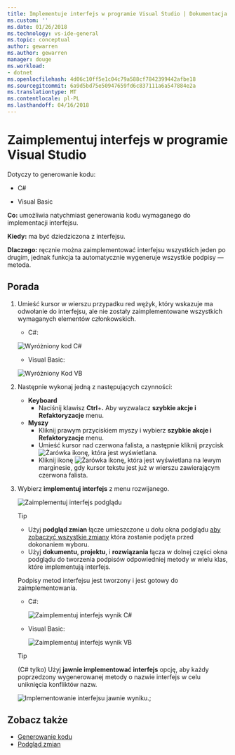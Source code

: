 ```yaml
---
title: Implementuje interfejs w programie Visual Studio | Dokumentacja firmy Microsoft
ms.custom: ''
ms.date: 01/26/2018
ms.technology: vs-ide-general
ms.topic: conceptual
author: gewarren
ms.author: gewarren
manager: douge
ms.workload:
- dotnet
ms.openlocfilehash: 4d06c10ff5e1c04c79a588cf7842399442afbe18
ms.sourcegitcommit: 6a9d5bd75e50947659fd6c837111a6a547884e2a
ms.translationtype: MT
ms.contentlocale: pl-PL
ms.lasthandoff: 04/16/2018
---
```

# <a name="implement-an-interface-in-visual-studio"></a>Zaimplementuj interfejs w programie Visual Studio

Dotyczy to generowanie kodu:

- C#

- Visual Basic

**Co:** umożliwia natychmiast generowania kodu wymaganego do implementacji interfejsu.

**Kiedy:** ma być dziedziczona z interfejsu.

**Dlaczego:** ręcznie można zaimplementować interfejsu wszystkich jeden po drugim, jednak funkcja ta automatycznie wygeneruje wszystkie podpisy — metoda.

## <a name="how-to"></a>Porada

1. Umieść kursor w wierszu przypadku red wężyk, który wskazuje ma odwołanie do interfejsu, ale nie zostały zaimplementowane wszystkich wymaganych elementów członkowskich.

   - C#:

    ![Wyróżniony kod C#](media/interface-highlight-cs.png)

   - Visual Basic:

    ![Wyróżniony Kod VB](media/interface-highlight-vb.png)

1. Następnie wykonaj jedną z następujących czynności:

   - **Keyboard**
     - Naciśnij klawisz **Ctrl**+**.** Aby wyzwalacz **szybkie akcje i Refaktoryzacje** menu.
   - **Myszy**
     - Kliknij prawym przyciskiem myszy i wybierz **szybkie akcje i Refaktoryzacje** menu.
     - Umieść kursor nad czerwona falista, a następnie kliknij przycisk ![Żarówka](media/bulb-cs.png) ikonę, która jest wyświetlana.
     - Kliknij ikonę ![Żarówka](media/bulb-cs.png) ikonę, która jest wyświetlana na lewym marginesie, gdy kursor tekstu jest już w wierszu zawierającym czerwona falista.

1. Wybierz **implementuj interfejs** z menu rozwijanego.

   ![Zaimplementuj interfejs podglądu](media/interface-preview-cs.png)

   > [!TIP]
   > - Użyj **podgląd zmian** łącze umieszczone u dołu okna podglądu [aby zobaczyć wszystkie zmiany](../../ide/preview-changes.md) która zostanie podjęta przed dokonaniem wyboru.
   > - Użyj **dokumentu**, **projektu**, i **rozwiązania** łącza w dolnej części okna podglądu do tworzenia podpisów odpowiedniej metody w wielu klas, które implementują interfejs.

   Podpisy metod interfejsu jest tworzony i jest gotowy do zaimplementowania.

   - C#:

      ![Zaimplementuj interfejs wynik C#](media/interface-result-cs.png)

   - Visual Basic:

      ![Zaimplementuj interfejs wynik VB](media/interface-result-vb.png)

   > [!TIP]
   > (C# tylko) Użyj **jawnie implementować interfejs** opcję, aby każdy poprzedzony wygenerowanej metody o nazwie interfejs w celu uniknięcia konfliktów nazw.
   >
   > ![Implementowanie interfejsu jawnie wyniku.](media/interface-explicitresult-cs.png);

## <a name="see-also"></a>Zobacz także

- [Generowanie kodu](../code-generation-in-visual-studio.md)
- [Podgląd zmian](../../ide/preview-changes.md)
